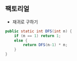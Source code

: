 ## 팩토리얼
* 재귀로 구하기
```java
public static int DFS(int n) {
    if (n == 1) return 1;
    else {
        return DFS(n-1) * n;
    }
}
```